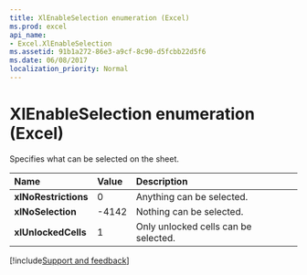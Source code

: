 ```yaml
---
title: XlEnableSelection enumeration (Excel)
ms.prod: excel
api_name:
- Excel.XlEnableSelection
ms.assetid: 91b1a272-86e3-a9cf-8c90-d5fcbb22d5f6
ms.date: 06/08/2017
localization_priority: Normal
---
```



# XlEnableSelection enumeration (Excel)

Specifies what can be selected on the sheet.



|Name|Value|Description|
|:-----|:-----|:-----|
| **xlNoRestrictions**|0|Anything can be selected.|
| **xlNoSelection**|-4142|Nothing can be selected.|
| **xlUnlockedCells**|1|Only unlocked cells can be selected.|

[!include[Support and feedback](~/includes/feedback-boilerplate.md)]
